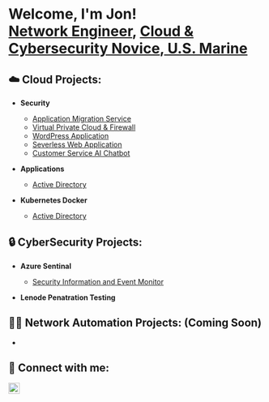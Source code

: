 <h1>Welcome, I'm Jon! <br/> <a href="https://www.linkedin.com/in/jonbriggsjr">Network Engineer</a>, <a href="https://github.com/jondanbriggs">Cloud & Cybersecurity Novice</a>,<a href="https://www.linkedin.com/in/jonbriggsjr"> U.S. Marine</a>

<h2>☁️  Cloud Projects:</h2>

- <b>Security</b>
  - [Application Migration Service](https://github.com/joshmadakor1/Algorithms-Practice)
  - [Virtual Private Cloud & Firewall](https://github.com/joshmadakor1/Algorithms-Practice)
  - [WordPress Application](https://github.com/joshmadakor1/Algorithms-Practice)
  - [Severless Web Application](https://github.com/joshmadakor1/Algorithms-Practice)
  - [Customer Service AI Chatbot](https://github.com/joshmadakor1/Algorithms-Practice)

- <b>Applications</b>
  - [Active Directory](https://github.com/jondanbriggs/Azure-AD-Lab) <b><i></b></i>

- <b>Kubernetes Docker</b>
  - [Active Directory](https://github.com/jondanbriggs/Azure-AD-Lab) <b><i></b></i>


<h2>🔒 CyberSecurity Projects:</h2>

- <b>Azure Sentinal</b>
  - [Security Information and Event Monitor](https://github.com/joshmadakor1/4chan-Image-Analysis-Middleware-C964) <b><i></b></i>
  
- <b>Lenode Penatration Testing</b>
 
<h2>👨‍💻 Network Automation Projects: (Coming Soon)</h2>

- <b></b>


<h2> 🤳 Connect with me:</h2>

[<img align="left" alt="JoshMadakor | LinkedIn" width="22px" src="https://cdn.jsdelivr.net/npm/simple-icons@v3/icons/linkedin.svg" />][linkedin]

[linkedin]: www.linkedin.com/in/jonbriggsjr

<!--
